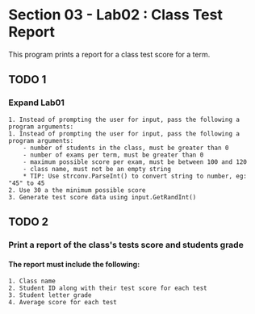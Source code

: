# Section 03 - Lab02 : Class Test Report

This program prints a report for a class test score for a term.

## TODO 1

### Expand Lab01

    1. Instead of prompting the user for input, pass the following a program arguments:
    1. Instead of prompting the user for input, pass the following a program arguments:
        - number of students in the class, must be greater than 0
        - number of exams per term, must be greater than 0
        - maximum possible score per exam, must be between 100 and 120
        - class name, must not be an empty string
        * TIP: Use strconv.ParseInt() to convert string to number, eg: "45" to 45
    2. Use 30 a the minimum possible score
    3. Generate test score data using input.GetRandInt()

## TODO 2

### Print a report of the class's tests score and students grade

#### The report must include the following:

    1. Class name
    2. Student ID along with their test score for each test
    3. Student letter grade
    4. Average score for each test